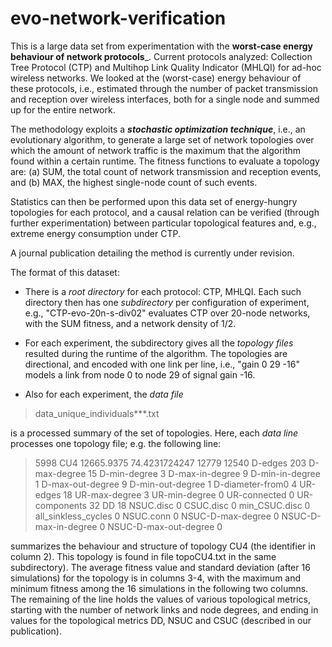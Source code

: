 evo-network-verification
========================

This is a large data set from experimentation with the __worst-case energy behaviour of network protocols___. Current protocols analyzed: Collection Tree Protocol (CTP) and Multihop Link Quality Indicator (MHLQI) for ad-hoc wireless networks. We looked at the (worst-case) energy behaviour of these protocols, i.e., estimated through the number of packet transmission and reception over wireless interfaces, both for a single node and summed up for the entire network. 

The methodology exploits a ___stochastic optimization technique___, i.e., an evolutionary algorithm, to generate a large set of network topologies over which the amount of network traffic is the maximum that the algorithm found within a certain runtime. The fitness functions to evaluate a topology are: (a) SUM, the total count of network transmission and reception events, and (b) MAX, the highest single-node count of such events.

Statistics can then be performed upon this data set of energy-hungry topologies for each protocol, and a causal relation can be verified (through further experimentation) between particular topological features and, e.g., extreme energy consumption under CTP. 

A journal publication detailing the method is currently under revision.

The format of this dataset:

*  There is a _root directory_ for each protocol: CTP, MHLQI. Each such directory then has one _subdirectory_ per configuration of experiment, e.g., "CTP-evo-20n-s-div02" evaluates CTP over 20-node networks, with the SUM fitness, and a network density of 1/2. 

*  For each experiment, the subdirectory gives all the _topology files_ resulted during the runtime of the algorithm. The topologies are directional, and encoded with one link per line, i.e., "gain    0   29   -16" models a link from node 0 to node 29 of signal gain -16. 

*  Also for each experiment, the _data file_ 

> data_unique_individuals***.txt 

is a processed summary of the set of topologies. Here, each _data line_ processes one topology file; e.g. the following line:

> 5998    CU4 12665.9375  74.4231724247   12779   12540   D-edges 203     D-max-degree 15     D-min-degree 3  D-max-in-degree 9   D-min-in-degree 1   D-max-out-degree 9  D-min-out-degree 1  D-diameter-from0 4  UR-edges 18     UR-max-degree 3     UR-min-degree 0     UR-connected 0  UR-components 32    DD 18   NSUC.disc 0    CSUC.disc 0     min_CSUC.disc 0     all_sinkless_cycles 0   NSUC.conn 0     NSUC-D-max-degree 0 NSUC-D-max-in-degree 0  NSUC-D-max-out-degree 0

summarizes the behaviour and structure of topology CU4 (the identifier in column 2). This topology is found in file topoCU4.txt in the same subdirectory). The average fitness value and standard deviation (after 16 simulations) for the topology is in columns 3-4, with the maximum and minimum fitness among the 16 simulations in the following two columns. The remaining of the line holds the values of various topological metrics, starting with the number of network links and node degrees, and ending in values for the topological metrics DD, NSUC and CSUC (described in our publication).
